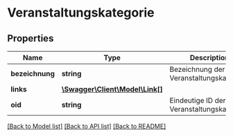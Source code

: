 # Veranstaltungskategorie

## Properties
Name | Type | Description | Notes
------------ | ------------- | ------------- | -------------
**bezeichnung** | **string** | Bezeichnung der Veranstaltungskategorie | [optional] 
**links** | [**\Swagger\Client\Model\Link[]**](Link.md) |  | [optional] 
**oid** | **string** | Eindeutige ID der Veranstaltungskategorie | [optional] 

[[Back to Model list]](../README.md#documentation-for-models) [[Back to API list]](../README.md#documentation-for-api-endpoints) [[Back to README]](../README.md)


